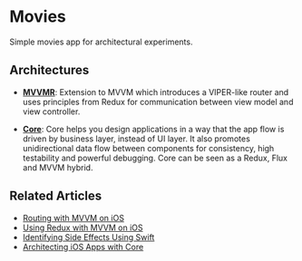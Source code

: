# Movies

Simple movies app for architectural experiments.

## Architectures

- **[MVVMR](https://github.com/gokselkoksal/Movies/tree/mvvmr)**: Extension to MVVM which introduces a VIPER-like router and uses principles from Redux for communication between view model and view controller.

- **[Core](https://github.com/gokselkoksal/Movies/tree/core)**: Core helps you design applications in a way that the app flow is driven by business layer, instead of UI layer. It also promotes unidirectional data flow between components for consistency, high testability and powerful debugging. Core can be seen as a Redux, Flux and MVVM hybrid.

## Related Articles

- [Routing with MVVM on iOS](https://medium.com/@gokselkoksal/routing-with-mvvm-on-ios-f22d021ad2b2)
- [Using Redux with MVVM on iOS](https://medium.com/@gokselkoksal/using-redux-with-mvvm-on-ios-18212454d676)
- [Identifying Side Effects Using Swift](https://medium.com/gokselkoksal/identifying-side-effects-using-swift-b1ce3a7950ae)
- [Architecting iOS Apps with Core](https://medium.com/@gokselkoksal/architecting-ios-apps-with-core-a7d769196b0a)
